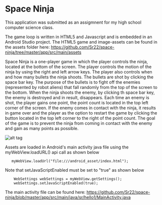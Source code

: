 # Space Ninja

This application was submitted as an assigmnent for my high school computer science class.

The game loop is written in HTML5 and Javascript and is embedded in an Android Studio project.
The HTML5 game and image-assets can be found in the assets folder here: https://github.com/Sr22/space-ninja/tree/master/app/src/main/assets

Space Ninja is a one-player game in which the player controls the ninja, located at the bottom of the screen. The player controls the motion of the ninja by using the right and left arrow keys. The player also controls when and how many bullets the ninja shoots. The bullets are shot by clicking the space bar key. The purpose of the bullets is to fight off the enemies (represented by robot aliens) that fall randomly from the top of the screen to the bottom. When the ninja shoots the enemy, by clicking th space bar key, the enemy is destroyed and in result, disappears. Each time an enemy is shot, the player gains one point, the point count is located in the top left corner of the screen. If the enemy comes in contact with the ninja, it results in game over and the player as the option to restart the game by clicking the button located in the top left corner to the right of the point count. The goal of the game is to prevent the ninja from coming in contact with the enemy and gain as many points as possible. 

![alt tag](https://github.com/Sr22/space-ninja/edit/master/to/gameView.png)

Assets are loaded in Android's main activity java file using the myWebView.loadURL() api call as shown below

       myWebView.loadUrl("file:///android_asset/index.html");

Note that setJavaScriptEnabled must be set to "true" as shown below 

        WebSettings webSettings = myWebView.getSettings();
        webSettings.setJavaScriptEnabled(true);

The main activity file can be found here: https://github.com/Sr22/space-ninja/blob/master/app/src/main/java/sr/hello1/MainActivity.java





